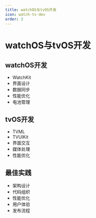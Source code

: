 ```yaml
---
title: watchOS与tvOS开发
icon: watch-tv-dev
order: 3
---
```


# watchOS与tvOS开发

## watchOS开发
- WatchKit
- 界面设计
- 数据同步
- 性能优化
- 电池管理

## tvOS开发
- TVML
- TVUIKit
- 界面交互
- 媒体处理
- 性能优化

## 最佳实践
- 架构设计
- 代码组织
- 性能优化
- 用户体验
- 发布流程
